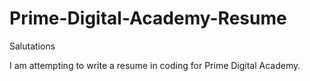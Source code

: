 # Prime-Digital-Academy-Resume

Salutations

I am attempting to write a resume in coding for Prime Digital Academy.
